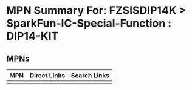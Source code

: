



# MPN Summary For: FZSISDIP14K > SparkFun-IC-Special-Function : DIP14-KIT

## MPNs
  

|MPN|Direct Links|Search Links|
| :--- | :--- | :--- |
||||
